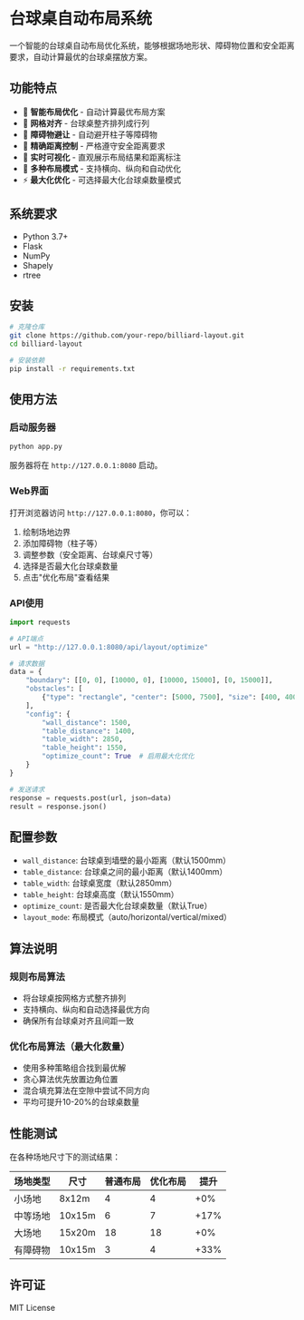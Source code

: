 # 台球桌自动布局系统

一个智能的台球桌自动布局优化系统，能够根据场地形状、障碍物位置和安全距离要求，自动计算最优的台球桌摆放方案。

## 功能特点

- 🎯 **智能布局优化** - 自动计算最优布局方案
- 📐 **网格对齐** - 台球桌整齐排列成行列
- 🚧 **障碍物避让** - 自动避开柱子等障碍物
- 📏 **精确距离控制** - 严格遵守安全距离要求
- 🎨 **实时可视化** - 直观展示布局结果和距离标注
- 🔄 **多种布局模式** - 支持横向、纵向和自动优化
- ⚡ **最大化优化** - 可选择最大化台球桌数量模式

## 系统要求

- Python 3.7+
- Flask
- NumPy
- Shapely
- rtree

## 安装

```bash
# 克隆仓库
git clone https://github.com/your-repo/billiard-layout.git
cd billiard-layout

# 安装依赖
pip install -r requirements.txt
```

## 使用方法

### 启动服务器

```bash
python app.py
```

服务器将在 `http://127.0.0.1:8080` 启动。

### Web界面

打开浏览器访问 `http://127.0.0.1:8080`，你可以：

1. 绘制场地边界
2. 添加障碍物（柱子等）
3. 调整参数（安全距离、台球桌尺寸等）
4. 选择是否最大化台球桌数量
5. 点击"优化布局"查看结果

### API使用

```python
import requests

# API端点
url = "http://127.0.0.1:8080/api/layout/optimize"

# 请求数据
data = {
    "boundary": [[0, 0], [10000, 0], [10000, 15000], [0, 15000]],
    "obstacles": [
        {"type": "rectangle", "center": [5000, 7500], "size": [400, 400]}
    ],
    "config": {
        "wall_distance": 1500,
        "table_distance": 1400,
        "table_width": 2850,
        "table_height": 1550,
        "optimize_count": True  # 启用最大化优化
    }
}

# 发送请求
response = requests.post(url, json=data)
result = response.json()
```

## 配置参数

- `wall_distance`: 台球桌到墙壁的最小距离（默认1500mm）
- `table_distance`: 台球桌之间的最小距离（默认1400mm）
- `table_width`: 台球桌宽度（默认2850mm）
- `table_height`: 台球桌高度（默认1550mm）
- `optimize_count`: 是否最大化台球桌数量（默认True）
- `layout_mode`: 布局模式（auto/horizontal/vertical/mixed）

## 算法说明

### 规则布局算法
- 将台球桌按网格方式整齐排列
- 支持横向、纵向和自动选择最优方向
- 确保所有台球桌对齐且间距一致

### 优化布局算法（最大化数量）
- 使用多种策略组合找到最优解
- 贪心算法优先放置边角位置
- 混合填充算法在空隙中尝试不同方向
- 平均可提升10-20%的台球桌数量

## 性能测试

在各种场地尺寸下的测试结果：

| 场地类型 | 尺寸 | 普通布局 | 优化布局 | 提升 |
|---------|------|---------|---------|------|
| 小场地 | 8x12m | 4 | 4 | +0% |
| 中等场地 | 10x15m | 6 | 7 | +17% |
| 大场地 | 15x20m | 18 | 18 | +0% |
| 有障碍物 | 10x15m | 3 | 4 | +33% |

## 许可证

MIT License
